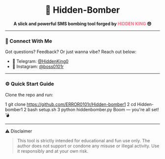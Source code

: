 
<h1 align="center">🚀 Hidden-Bomber</h1>
<p align="center"><strong>A slick and powerful SMS bombing tool forged by <span style="color:#ff6b81;">HIDDEN KING</span> 😎</strong></p>

---

### 📲 Connect With Me

Got questions? Feedback? Or just wanna vibe? Reach out below:

- 📡 Telegram: [@HiddenKing0](https://t.me/HiddenKing0)  
- 📸 Instagram: [@boss0101r](https://instagram.com/boss0101r)

---

### ⚙️ Quick Start Guide

Clone the repo and run:

1 git clone https://github.com/ERROR0101r/Hidden-bomber1
2 cd Hidden-bomber1
2 bash setup.sh
3 python hiddenbomber.py
Boom — you're all set! 💣


---

⚠️ Disclaimer

> This tool is strictly intended for educational and fun use only.
The author does not support or condone any misuse or illegal activity.
Use it responsibly and at your own risk.

